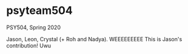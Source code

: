 # psyteam504
PSY504, Spring 2020

Jason, Leon, Crystal (+ Roh and Nadya). 
WEEEEEEEEE
This is Jason's contribution! Uwu 
